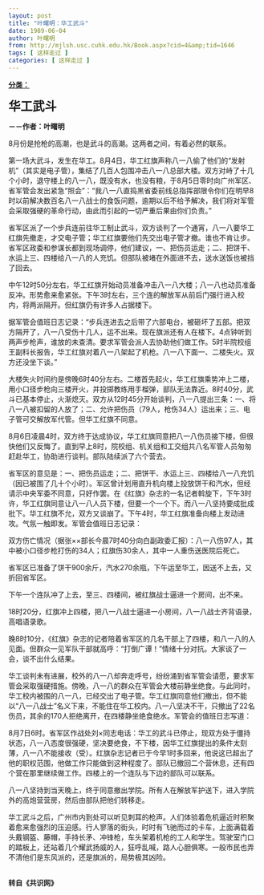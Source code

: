 ```yaml
---
layout: post
title: "叶曙明：华工武斗"
date: 1989-06-04
author: 叶曙明
from: http://mjlsh.usc.cuhk.edu.hk/Book.aspx?cid=4&amp;tid=1646
tags: [ 这样走过 ]
categories: [ 这样走过 ]
---
```


<div style="margin: 15px 10px 10px 0px;">
<div>
<span id="ctl00_ContentPlaceHolder1_chapter1_SubjectLabel" style="font-weight:bold;text-decoration:underline;">
   分类：
  </span>
</div>
<p>
<strong>
<font size="5">
    华工武斗
   </font>
</strong>
</p>
<p>
<strong>
   －－作者：叶曙明
  </strong>
</p>
<p>
  8月份是抢枪的高潮，也是武斗的高潮。这两者之间，有着必然的联系。
 </p>
<p>
  第一场大武斗，发生在华工。8月4日，华工红旗声称八一八偷了他们的“发射机”（其实是电子管），集结了几百人包围冲击八一八总部大楼。双方对峙了十几个小时，退守楼上的八一八，既没有水，也没有粮，于8月5日零时向广州军区、省军管会发出紧急“照会”：“我八一八直捣黑省委前线总指挥部限令你们在明早8时以前解决数百名八一八战士的食饭问题，逾期以后不给予解决，我们将对军管会采取强硬的革命行动，由此而引起的一切严重后果由你们负责。”
 </p>
<p>
  省军区派了一个步兵连前往华工制止武斗，双方谈判了一个通宵，八一八要华工红旗先撤走，才交电子管；华工红旗要他们先交出电子管才撤。谁也不肯让步。省军区政委和参谋长都到现场调停，他们建议，一、把伤员运走；二、把饼干、水运上三、四楼给八一八的人充饥。但部队被堵在外面进不去，送水送饭也被挡了回去。
 </p>
<p>
  中午12时50分左右，华工红旗开始动员准备冲击八一八大楼；八一八也动员准备反冲。形势愈来愈紧张。下午3时左右，三个连的解放军从前后门强行进入校内，将两派隔开。但红旗仍有许多人占据楼下。
 </p>
<p>
  据军管会值班日志记录：“步兵连进去之后带了六部电台，被砸坏了五部。把双方隔开了，八一八受伤十几人，运不出来。现在旗派还有人在楼下。4点钟听到两声步枪声，谁放的未查清。要求军管会派人去协助他们做工作。5时半院校组王副科长报告，华工红旗对着八一八架起了机枪。八一八下面一、二楼失火。双方还没坐下谈。”
 </p>
<p>
  大楼失火时间约是傍晚6时40分左右。二楼首先起火，华工红旗乘势冲上二楼，用小口径步枪向三楼开火，并投掷教练用手榴弹，部队无法靠近。8时40分，武斗已基本停止，火渐熄灭。双方从12时45分开始谈判，八一八提出三条：一、将八一八被扣留的人放了；二、允许把伤员（79人，枪伤34人）运出来；三、电子管可交解放军代管。但华工红旗不同意。
 </p>
<p>
  8月6日凌晨4时，双方终于达成协议，华工红旗同意把八一八伤员接下楼，但很快他们又反悔了。直到早上8时，院校组、机关组和工交组共八名军管人员匆匆赶赴华工，协助进行谈判。部队陆续派了六个营去。
 </p>
<p>
  省军区的意见是：一、把伤员运走；二、把饼干、水运上三、四楼给八一八充饥（因已被围了几十个小时）。军区曾计划用直升机向楼上投放饼干和汽水，但经请示中央军委不同意，只好作罢。在《红旗》杂志的一名记者斡旋下，下午3时许，华工红旗同意让八一八人员下楼，但要一个一个下。而八一八坚持要成批成批下。华工红旗不允，双方又谈崩了。下午4时，华工红旗准备向楼上发动进攻。气氛一触即发。军管会值班日志记录：
 </p>
<p>
  双方伤亡情况（据张××部长今晨7时40分向白副政委汇报）：八一八伤97人，其中被小口径步枪打伤的34人；红旗伤30余人，其中一人重伤送医院后死亡。
 </p>
<p>
  省军区已准备了饼干900余斤，汽水270余瓶，下午运至华工，因送不上去，又折回省军区。
 </p>
<p>
  下午一个连队冲了上去，至三、四楼间，被红旗战士逼进一个房间，出不来。
 </p>
<p>
  18时20分，红旗冲上四楼，把八一八战士逼进一小房间，八一八战士齐背语录，高唱语录歌。
 </p>
<p>
  晚8时10分，《红旗》杂志的记者陪着省军区的几名干部上了四楼，和八一八的人见面。但群众一见军队干部就高呼：“打倒广谭！”情绪十分对抗。大家谈了一会，谈不出什么结果。
 </p>
<p>
  华工谈判未有进展，校外的八一八却奔走呼号，纷纷涌到省军管会请愿，要求军管会采取强硬措施。傍晚，八一八的群众在军管会大楼前静坐绝食。与此同时，华工校内被围的八一八，已经交出了电子管。华工红旗同意他们撤出，但不能以“八一八战士”名义下来，不能住在华工校内。八一八坚决不干，只撤出了22名伤员，其余的170人拒绝离开，在四楼静坐绝食绝水。军管会的值班日志写道：
 </p>
<p>
  8月7日6时。省军区作战处刘×同志电话：华工的武斗已停止，现双方处于僵持状态，八一八态度很强硬，坚决要绝食，不下楼，因华工红旗提出的条件太刻薄，八一八不能接收（受）。红旗杂志记者已于今早1时多回来，他说这已超出了他的职权范围，他做工作只能做到这种程度了。部队已撤回二个营休息，还有四个营在那里继续做工作。四楼上的一个连队与下边的部队可以联系。
 </p>
<p>
  八一八坚持到当天晚上，终于同意撤出学院。所有人在解放军护送下，进入学院外的高炮营营房，然后由部队把他们转移走。
 </p>
<p>
  华工武斗之后，广州市内到处可以听见刺耳的枪声。人们体验着危机逼近时积聚着愈来愈强烈的压迫感。行人寥落的街头，时时有飞驰而过的卡车，上面满载着头戴钢盔、藤帽，手持长矛、冲锋枪，车头架着机枪的工人和学生。驾驶室门口的踏板上，还站着几个耀武扬威的人，狂呼乱喊，路人心胆俱寒。一般市民也弄不清他们是东风派的，还是旗派的，局势极其凶险。
 </p>
<p>
<br/>
<strong>
   转自《共识网》
  </strong>
</p>
</div>
